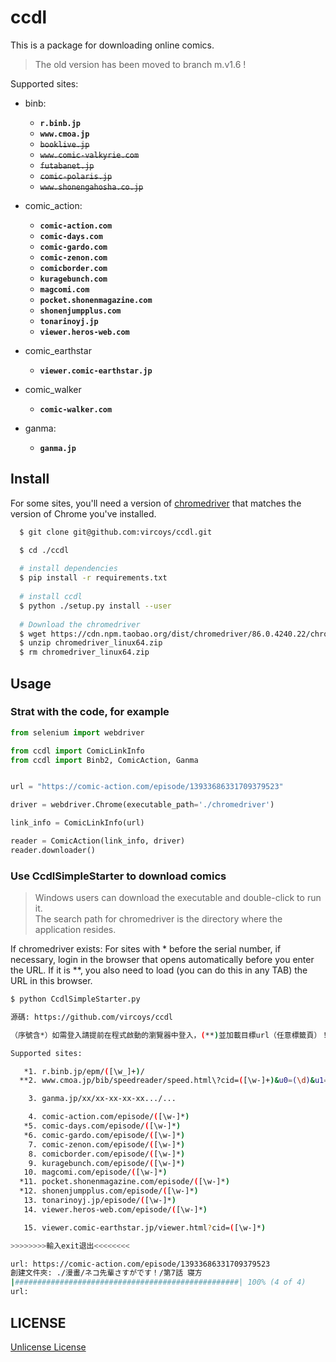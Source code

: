 # ccdl

This is a package for downloading online comics.

> The old version has been moved to branch m.v1.6 !

Supported sites:  

+ binb:  
  + **`r.binb.jp`**  
  + **`www.cmoa.jp`**  
  + ~~`booklive.jp`~~
  + ~~`www.comic-valkyrie.com`~~
  + ~~`futabanet.jp`~~
  + ~~`comic-polaris.jp`~~
  + ~~`www.shonengahosha.co.jp`~~  

+ comic_action:
  + **`comic-action.com`**
  + **`comic-days.com`**
  + **`comic-gardo.com`**
  + **`comic-zenon.com`**
  + **`comicborder.com`**
  + **`kuragebunch.com`**
  + **`magcomi.com`**
  + **`pocket.shonenmagazine.com`**
  + **`shonenjumpplus.com`**
  + **`tonarinoyj.jp`**
  + **`viewer.heros-web.com`**

+ comic_earthstar
  + **`viewer.comic-earthstar.jp`**

+ comic_walker
  + **`comic-walker.com`**

+ ganma:
  + **`ganma.jp`**

## Install

For some sites, you'll need a version of [chromedriver](http://npm.taobao.org/mirrors/chromedriver/) that matches the version of Chrome you've installed.

```sh
  $ git clone git@github.com:vircoys/ccdl.git

  $ cd ./ccdl
  
  # install dependencies
  $ pip install -r requirements.txt
  
  # install ccdl
  $ python ./setup.py install --user
  
  # Download the chromedriver
  $ wget https://cdn.npm.taobao.org/dist/chromedriver/86.0.4240.22/chromedriver_linux64.zip
  $ unzip chromedriver_linux64.zip
  $ rm chromedriver_linux64.zip
```  

## Usage

### Strat with the code, for example

```python
from selenium import webdriver

from ccdl import ComicLinkInfo
from ccdl import Binb2, ComicAction, Ganma


url = "https://comic-action.com/episode/13933686331709379523"

driver = webdriver.Chrome(executable_path='./chromedriver')

link_info = ComicLinkInfo(url)

reader = ComicAction(link_info, driver)
reader.downloader()
```

### Use CcdlSimpleStarter to download comics

> Windows users can download the executable and double-click to run it.  
> The search path for chromedriver is the directory where the application resides.

If chromedriver exists: For sites with \* before the serial number, if necessary, login in the browser that opens automatically before you enter the URL. If it is \*\*, you also need to load (you can do this in any TAB) the URL in this browser.  

```sh
$ python CcdlSimpleStarter.py

源碼: https://github.com/vircoys/ccdl

（序號含*）如需登入請提前在程式啟動的瀏覽器中登入，(**)並加載目標url（任意標籤頁）！

Supported sites:

   *1. r.binb.jp/epm/([\w_]+)/
  **2. www.cmoa.jp/bib/speedreader/speed.html\?cid=([\w-]+)&u0=(\d)&u1=(\d)

    3. ganma.jp/xx/xx-xx-xx-xx.../...

    4. comic-action.com/episode/([\w-]*)
   *5. comic-days.com/episode/([\w-]*)
   *6. comic-gardo.com/episode/([\w-]*)
    7. comic-zenon.com/episode/([\w-]*)
    8. comicborder.com/episode/([\w-]*)
    9. kuragebunch.com/episode/([\w-]*)
   10. magcomi.com/episode/([\w-]*)
  *11. pocket.shonenmagazine.com/episode/([\w-]*)
  *12. shonenjumpplus.com/episode/([\w-]*)
   13. tonarinoyj.jp/episode/([\w-]*)
   14. viewer.heros-web.com/episode/([\w-]*)

   15. viewer.comic-earthstar.jp/viewer.html?cid=([\w-]*)

>>>>>>>>輸入exit退出<<<<<<<<

url: https://comic-action.com/episode/13933686331709379523
創建文件夾: ./漫畫/ネコ先輩さすがです！/第7話 寝方
|##################################################| 100% (4 of 4)
url:
```  

## LICENSE

[Unlicense License](https://github.com/vircoys/ccdl/blob/master/LICENSE)
